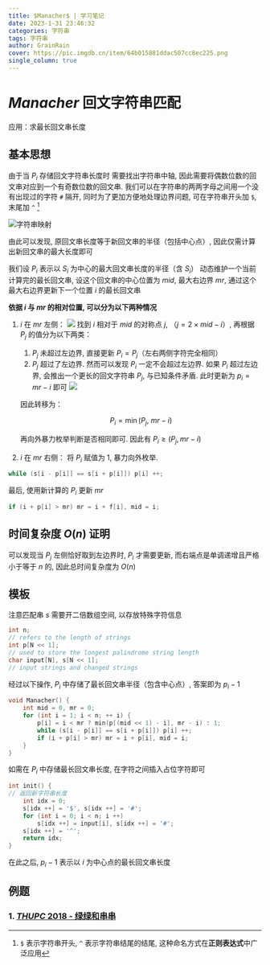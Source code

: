 ```yaml
---
title: $Manacher$ | 学习笔记
date: 2023-1-31 23:46:32
categories: 字符串
tags: 字符串
author: GrainRain
cover: https://pic.imgdb.cn/item/64b015881ddac507cc8ec225.png
single_column: true
---
```



# $Manacher$ 回文字符串匹配

应用：求最长回文串长度

## 基本思想

由于当 $P_i$ 存储回文字符串长度时 需要找出字符串中轴, 因此需要将偶数位数的回文串对应到一个有奇数位数的回文串. 我们可以在字符串的两两字母之间用一个没有出现过的字符 `#` 隔开, 同时为了更加方便地处理边界问题, 可在字符串开头加 `$`, 末尾加 `^` [^1]

![字符串映射](https://pic.imgdb.cn/item/63d8b2e3face21e9ef1b4ff4.jpg)

由此可以发现, 原回文串长度等于新回文串的半径（包括中心点）, 因此仅需计算出新回文串的最大长度即可

我们设 $P_i$ 表示以 $S_i$ 为中心的最大回文串长度的半径（含 $S_i$）
动态维护一个当前计算完的最长回文串, 设这个回文串的中心位置为 $mid$, 最大右边界 $mr$, 通过这个最大右边界更新下一个位置 $i$ 的最长回文串

**依据 $i$ 与 $mr$ 的相对位置, 可以分为以下两种情况**

1. $i$ 在 $mr$ 左侧：
   ![](https://pic.imgdb.cn/item/63d8baf2face21e9ef31a05f.jpg)
    找到 $i$ 相对于 $mid$ 的对称点 $j$, （$j = 2 \times mid - i$）, 再根据 $P_j$ 的值分为以下两类：

      1. $P_j$ 未超过左边界, 直接更新 $P_i = P_j$（左右两侧字符完全相同）
      2. $P_j$ 超过了左边界. 然而可以发现 $P_i$ 一定不会超过左边界. 如果 $P_i$ 超过左边界, 会推出一个更长的回文字符串 $P_j$, 与已知条件矛盾. 此时更新为 $p_i = mr - i$ 即可 
      ![](https://pic.imgdb.cn/item/63d8bbeeface21e9ef3448c0.jpg)

	因此转移为：

	$$P_i = \min(P_j,\ mr - i)$$

   再向外暴力枚举判断是否相同即可. 因此有 $P_i \geqslant (P_j, mr - i)$
1. $i$ 在 $mr$ 右侧：
   将 $P_i$ 赋值为 $1$, 暴力向外枚举. 

```cpp
while (s[i - p[i]] == s[i + p[i]]) p[i] ++;
```

最后, 使用新计算的 $P_i$ 更新 $mr$

```cpp
if (i + p[i] > mr) mr = i + f[i], mid = i;
```

## 时间复杂度 $O(n)$ 证明

可以发现当 $P_j$ 左侧恰好取到左边界时, $P_i$ 才需要更新, 而右端点是单调递增且严格小于等于 $n$ 的, 因此总时间复杂度为 $O(n)$

## 模板

注意匹配串 $s$ 需要开二倍数组空间, 以存放特殊字符信息

```cpp
int n;
// refers to the length of strings
int p[N << 1];
// used to store the longest palindrome string length
char input[N], s[N << 1];
// input strings and changed strings
```

经过以下操作, $P_i$ 中存储了最长回文串半径（包含中心点）, 答案即为 $p_i - 1$

```cpp
void Manacher() {
	int mid = 0, mr = 0;
	for (int i = 1; i < n; ++ i) {
		p[i] = i < mr ? min(p[(mid << 1) - i], mr - i) : 1;
		while (s[i - p[i]] == s[i + p[i]]) p[i] ++;
		if (i + p[i] > mr) mr = i + p[i], mid = i;
	}
}
```

如需在 $P_i$ 中存储最长回文串长度, 在字符之间插入占位字符即可

```cpp
int init() {
// 返回新字符串长度 
	int idx = 0;
	s[idx ++] = '$', s[idx ++] = '#';
	for (int i = 0; i < n; i ++)
		s[idx ++] = input[i], s[idx ++] = '#';
	s[idx ++] = '^';
	return idx;
}
```

在此之后, $p_i - 1$ 表示以 $i$ 为中心点的最长回文串长度

## 例题

### 1. [$THUPC\ 2018$ - 绿绿和串串](https://www.luogu.com.cn/problem/P5446)



[^1]:`$` 表示字符串开头, `^` 表示字符串结尾的结尾, 这种命名方式在**正则表达式**中广泛应用